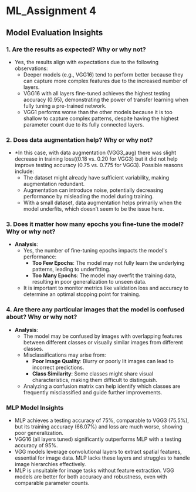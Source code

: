 # ML_Assignment 4


## Model Evaluation Insights

### 1. Are the results as expected? Why or why not?
- Yes, the results align with expectations due to the following observations:
  - Deeper models (e.g., VGG16) tend to perform better because they can capture more complex features due to the increased number of layers.
  - VGG16 with all layers fine-tuned achieves the highest testing accuracy (0.95), demonstrating the power of transfer learning when fully tuning a pre-trained network.
  - VGG1 performs worse than the other models because it is too shallow to capture complex patterns, despite having the highest parameter count due to its fully connected layers.


### 2. Does data augmentation help? Why or why not?
- *In this case, with data augmentation (VGG3_aug) there was slight decrease in training loss((0.18 vs. 0.20 for VGG3) but it did not help improve testing accuracy (0.75 vs. 0.775 for VGG3). Possible reasons include:
  - The dataset might already have sufficient variability, making augmentation redundant.
  - Augmentation can introduce noise, potentially decreasing performance by misleading the model during training.
  - With a small dataset, data augmentation helps primarily when the model underfits, which doesn’t seem to be the issue here.

### 3. Does it matter how many epochs you fine-tune the model? Why or why not?
- **Analysis**:
  - Yes, the number of fine-tuning epochs impacts the model's performance:
    - **Too Few Epochs**: The model may not fully learn the underlying patterns, leading to underfitting.
    - **Too Many Epochs**: The model may overfit the training data, resulting in poor generalization to unseen data.
  - It is important to monitor metrics like validation loss and accuracy to determine an optimal stopping point for training.

### 4. Are there any particular images that the model is confused about? Why or why not?
- **Analysis**:
  - The model may be confused by images with overlapping features between different classes or visually similar images from different classes.
  - Misclassifications may arise from:
    - **Poor Image Quality**: Blurry or poorly lit images can lead to incorrect predictions.
    - **Class Similarity**: Some classes might share visual characteristics, making them difficult to distinguish.
  - Analyzing a confusion matrix can help identify which classes are frequently misclassified and guide further improvements.

 ### MLP Model Insights
- MLP achieves a testing accuracy of 75%, comparable to VGG3 (75.5%), but its training accuracy (66.07%) and loss are much worse, showing poor generalization.
- VGG16 (all layers tuned) significantly outperforms MLP with a testing accuracy of 95%.
- VGG models leverage convolutional layers to extract spatial features, essential for image data. MLP lacks these layers and struggles to handle image hierarchies effectively.
- MLP is unsuitable for image tasks without feature extraction. VGG models are better for both accuracy and robustness, even with comparable parameter counts.
